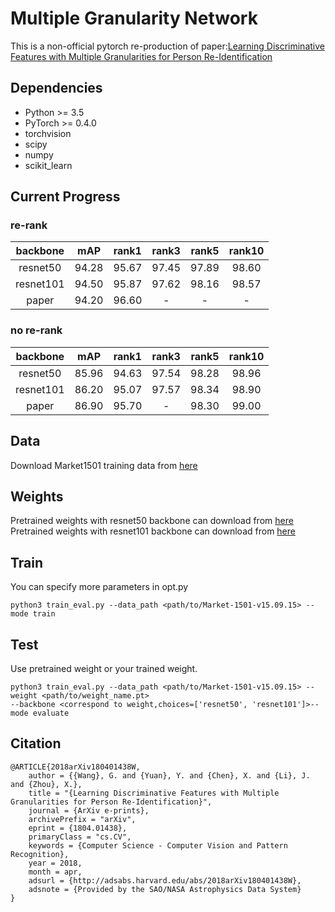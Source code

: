 # Multiple Granularity Network
This is a non-official pytorch re-production of paper:[Learning Discriminative Features with Multiple Granularities for Person Re-Identification](https://arxiv.org/abs/1804.01438v1)


## Dependencies

- Python >= 3.5
- PyTorch >= 0.4.0
- torchvision
- scipy
- numpy
- scikit_learn



## Current Progress

### re-rank
| backbone |  mAP | rank1 | rank3 | rank5 | rank10 |  
| :------: |  :------: | :------: | :------: | :------: |  :------: |   
| resnet50 |  94.28 | 95.67 | 97.45 | 97.89 | 98.60 |  
| resnet101 |  94.50 | 95.87 | 97.62 | 98.16 | 98.57 | 
| paper |  94.20 | 96.60 | - | - | - | 

### no re-rank
| backbone |  mAP | rank1 | rank3 | rank5 | rank10 |  
| :------: |  :------: | :------: | :------: | :------: |  :------: |   
| resnet50 |  85.96 | 94.63 | 97.54 | 98.28 | 98.96 |  
| resnet101 |  86.20 | 95.07 | 97.57 | 98.34 | 98.90 | 
| paper |  86.90 | 95.70 | - | 98.30 | 99.00 | 


## Data

Download Market1501 training data from [here](http://www.liangzheng.org/Project/project_reid.html)

## Weights

Pretrained weights with resnet50 backbone can download from [here](https://drive.google.com/open?id=1ECkD2js0kA82ptod3QfzNDpP9fkt3LZB)  
Pretrained weights with resnet101 backbone can download from [here](https://drive.google.com/open?id=1LUo8JAHOcCKr2qwJdD0UYZsoVvW3BD60)

## Train

You can specify more parameters in opt.py

```
python3 train_eval.py --data_path <path/to/Market-1501-v15.09.15> --mode train
```

## Test

Use pretrained weight or your trained weight.

```
python3 train_eval.py --data_path <path/to/Market-1501-v15.09.15> --weight <path/to/weight_name.pt> 
--backbone <correspond to weight,choices=['resnet50', 'resnet101']>--mode evaluate
```


## Citation

```text
@ARTICLE{2018arXiv180401438W,
    author = {{Wang}, G. and {Yuan}, Y. and {Chen}, X. and {Li}, J. and {Zhou}, X.},
    title = "{Learning Discriminative Features with Multiple Granularities for Person Re-Identification}",
    journal = {ArXiv e-prints},
    archivePrefix = "arXiv",
    eprint = {1804.01438},
    primaryClass = "cs.CV",
    keywords = {Computer Science - Computer Vision and Pattern Recognition},
    year = 2018,
    month = apr,
    adsurl = {http://adsabs.harvard.edu/abs/2018arXiv180401438W},
    adsnote = {Provided by the SAO/NASA Astrophysics Data System}
}
```
